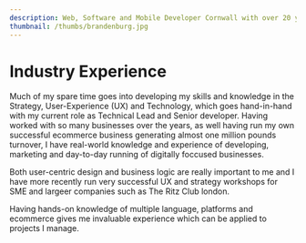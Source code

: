 ```yaml
---
description: Web, Software and Mobile Developer Cornwall with over 20 years commercial industry experience
thumbnail: /thumbs/brandenburg.jpg
---
```


# Industry Experience

Much of my spare time goes into developing my skills and knowledge in the Strategy, User-Experience (UX) and Technology, which goes hand-in-hand with my current role as Technical Lead and Senior developer. Having worked with so many businesses over the years, as well having run my own successful ecommerce business generating almost one million pounds turnover, I have real-world knowledge and experience of developing, marketing and day-to-day running of digitally foccused businesses.

Both user-centric design and business logic are really important to me and I have more recently run very successful UX and strategy workshops for SME and largeer companies such as The Ritz Club london.

Having hands-on knowledge of multiple language, platforms and ecommerce gives me invaluable experience which can be applied to projects I manage.
